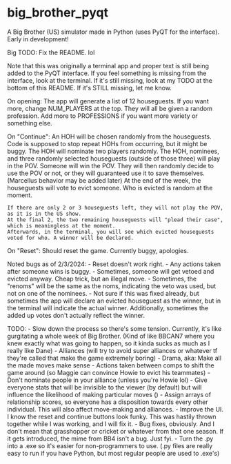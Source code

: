 # big_brother_pyqt
A Big Brother (US) simulator made in Python (uses PyQT for the interface). Early in development!

Big TODO: Fix the README. lol

Note that this was originally a terminal app and proper text is still being added to the PyQT interface.
If you feel something is missing from the interface, look at the terminal. If it's still missing, look at my TODO at the bottom of this README. If it's STILL missing, let me know.

On opening:
    The app will generate a list of 12 houseguests. If you want more, change NUM_PLAYERS at the top.
    They will all be given a random profession. Add more to PROFESSIONS if you want more variety or something else.

On "Continue":
    An HOH will be chosen randomly from the houseguests. Code is supposed to stop repeat HOHs from occurring, but it might be buggy.
    The HOH will nominate two players randomly.
    The HOH, nominees, and three randomly selected houseguests (outside of those three) will play in the POV.
    Someone will win the POV. They will then randomly decide to use the POV or not, or they will guaranteed use it to save themselves. (Marcellus behavior may be added later)
    At the end of the week, the houseguests will vote to evict someone. Who is evicted is random at the moment.

    If there are only 2 or 3 houseguests left, they will not play the POV, as it is in the US show.
    At the final 2, the two remaining houseguests will "plead their case", which is meaningless at the moment.
    Afterwards, in the terminal, you will see which evicted houseguests voted for who. A winner will be declared.

On "Reset":
    Should reset the game. Currently buggy, apologies.

Noted bugs as of 2/3/2024:
    - Reset doesn't work right. 
    - Any actions taken after someone wins is buggy.
    - Sometimes, someone will get vetoed and evicted anyway. Cheap trick, but an illegal move.
    - Sometimes, the "renoms" will be the same as the noms, indicating the veto was used, but not on one of the nominees.
    - Not sure if this was fixed already, but sometimes the app will declare an evicted houseguest as the winner, but in the terminal will indicate the actual winner. Additionally, sometimes the added up votes don't actually reflect the winner.

TODO:
    - Slow down the process so there's some tension. Currently, it's like gurgitating a whole week of Big Brother. (Kind of like BBCAN7 where you knew exactly what was going to happen, so it kinda sucks as much as I really like Dane)
    - Alliances (will try to avoid super alliances or whatever tf they're called that make the game extremely boring)
    - Drama, aka: Make all the made moves make sense
        - Actions taken between comps to shift the game around (so Maggie can convince Howie to evict his teammates)
        - Don't nominate people in your alliance (unless you're Howie lol)
    - Give everyone stats that will be invisible to the viewer (by default) but will influence the likelihood of making particular moves ()
    - Assign arrays of relationship scores, so everyone has a disposition towards every other individual. This will also affect move-making and alliances.
    - Improve the UI. I know the reset and continue buttons look funky. This was hastily thrown together while I was working, and I will fix it.
    - Bug fixes, obviously. And I don't mean that grasshopper or cricket or whatever from that one season. If it gets introduced, the mime from BB4 isn't a bug. Just fyi.
    - Turn the .py into a .exe so it's easier for non-programmers to use. (.py files are really easy to run if you have Python, but most regular people are used to .exe's)
